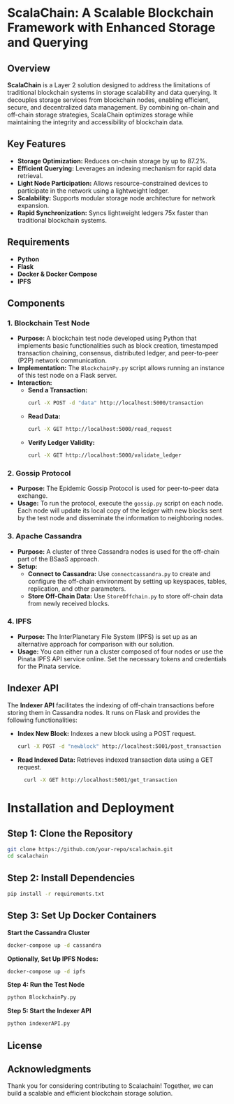 # ScalaChain: A Scalable Blockchain Framework with Enhanced Storage and Querying

## Overview

 **ScalaChain** is a Layer 2 solution designed to address the limitations of traditional blockchain systems in storage scalability and data querying. It decouples storage services from blockchain nodes, enabling efficient, secure, and decentralized data management. By combining on-chain and off-chain storage strategies, ScalaChain optimizes storage while maintaining the integrity and accessibility of blockchain data.



## Key Features
- **Storage Optimization:** Reduces on-chain storage by up to 87.2%.  
- **Efficient Querying:** Leverages an indexing mechanism for rapid data retrieval.  
- **Light Node Participation:** Allows resource-constrained devices to participate in the network using a lightweight ledger.  
- **Scalability:** Supports modular storage node architecture for network expansion.  
- **Rapid Synchronization:** Syncs lightweight ledgers 75x faster than traditional blockchain systems.  

## Requirements


- **Python**
- **Flask**
- **Docker & Docker Compose**
- **IPFS**

## Components

### 1. Blockchain Test Node

- **Purpose:** A blockchain test node developed using Python that implements basic functionalities such as block creation, timestamped transaction chaining, consensus, distributed ledger, and peer-to-peer (P2P) network communication.
- **Implementation:** The `BlockchainPy.py` script allows running an instance of this test node on a Flask server.
- **Interaction:**
  - **Send a Transaction:**
    ```bash
    curl -X POST -d "data" http://localhost:5000/transaction
    ```
  - **Read Data:**
    ```bash
    curl -X GET http://localhost:5000/read_request
    ```
  - **Verify Ledger Validity:**
    ```bash
    curl -X GET http://localhost:5000/validate_ledger
    ```

### 2. Gossip Protocol

- **Purpose:** The Epidemic Gossip Protocol is used for peer-to-peer data exchange.
- **Usage:** To run the protocol, execute the `gossip.py` script on each node. Each node will update its local copy of the ledger with new blocks sent by the test node and disseminate the information to neighboring nodes.

### 3. Apache Cassandra

- **Purpose:** A cluster of three Cassandra nodes is used for the off-chain part of the BSaaS approach.
- **Setup:**
  - **Connect to Cassandra:** Use `connectcassandra.py` to create and configure the off-chain environment by setting up keyspaces, tables, replication, and other parameters.
  - **Store Off-Chain Data:** Use `StoreOffchain.py` to store off-chain data from newly received blocks.

### 4. IPFS

- **Purpose:** The InterPlanetary File System (IPFS) is set up as an alternative approach for comparison with our solution.
- **Usage:** You can either run a cluster composed of four nodes or use the Pinata IPFS API service online. Set the necessary tokens and credentials for the Pinata service.


## Indexer API

The **Indexer API** facilitates the indexing of off-chain transactions before storing them in Cassandra nodes. It runs on Flask and provides the following functionalities:

- **Index New Block:** Indexes a new block using a POST request.
  ```bash
  curl -X POST -d "newblock" http://localhost:5001/post_transaction
  ```

- **Read Indexed Data:** Retrieves indexed transaction data using a GET request.
 
  ```bash
    curl -X GET http://localhost:5001/get_transaction
  ```


# Installation and Deployment

## Step 1: Clone the Repository
```bash
git clone https://github.com/your-repo/scalachain.git
cd scalachain
```
## Step 2: Install Dependencies
```bash
pip install -r requirements.txt
```
## Step 3: Set Up Docker Containers
**Start the Cassandra Cluster**
```bash
docker-compose up -d cassandra
```
**Optionally, Set Up IPFS Nodes:**
```bash
docker-compose up -d ipfs
```
**Step 4: Run the Test Node**
```bash
python BlockchainPy.py

```
**Step 5: Start the Indexer API**
```bash
python indexerAPI.py

```

## License


## Acknowledgments

Thank you for considering contributing to Scalachain! Together, we can build a scalable and efficient blockchain storage solution.